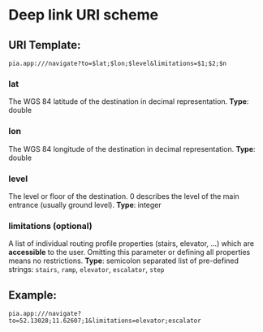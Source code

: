 
# Deep link URI scheme

## URI Template:

```
pia.app:///navigate?to=$lat;$lon;$level&limitations=$1;$2;$n
```

### lat

The WGS 84 latitude of the destination in decimal representation.
**Type**: double

### lon

The WGS 84 longitude of the destination in decimal representation.
**Type**: double

### level

The level or floor of the destination. 0 describes the level of the main entrance (usually ground level).
**Type**: integer

### limitations (optional)

A list of individual routing profile properties (stairs, elevator, ...) which are **accessible** to the user. Omitting this parameter or defining all properties means no restrictions.
**Type**:  semicolon separated list of pre-defined strings: `stairs`, `ramp`, `elevator`, `escalator`, `step`

## Example:

```
pia.app:///navigate?to=52.13028;11.62607;1&limitations=elevator;escalator
```
